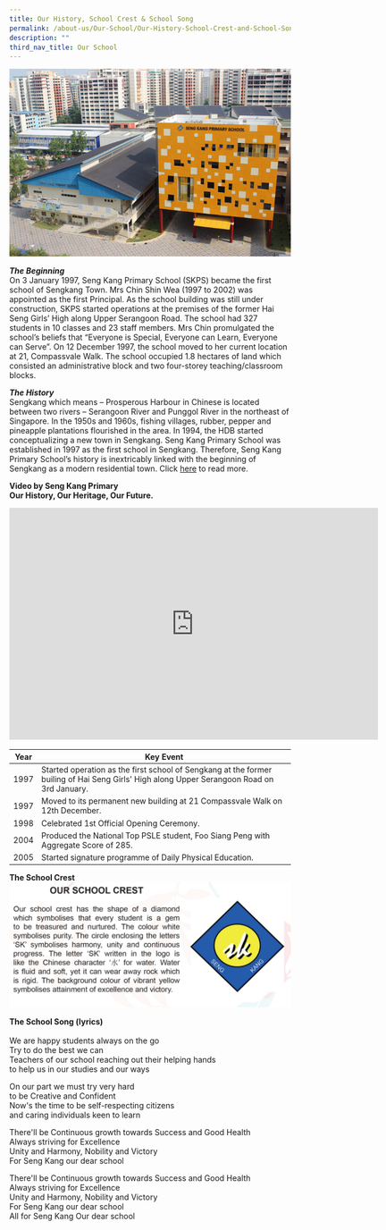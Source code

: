 ```yaml
---
title: Our History, School Crest & School Song
permalink: /about-us/Our-School/Our-History-School-Crest-and-School-Song/
description: ""
third_nav_title: Our School
---
```

![](/images/SKPS_Front_Landscape_w700%20(1).png)


**_The Beginning_**
<br>
On 3 January 1997, Seng Kang Primary School (SKPS) became the first school of Sengkang Town. Mrs Chin Shin Wea (1997 to 2002) was appointed as the first Principal. As the school building was still under construction, SKPS started operations at the premises of the former Hai Seng Girls’ High along Upper Serangoon Road. The school had 327 students in 10 classes and 23 staff members. Mrs Chin promulgated the school’s beliefs that “Everyone is Special, Everyone can Learn, Everyone can Serve”. On 12 December 1997, the school moved to her current location at 21, Compassvale Walk. The school occupied 1.8 hectares of land which consisted an administrative block and two four-storey teaching/classroom blocks.

  

**_The History_**
<br>
Sengkang which means – Prosperous Harbour in Chinese is located between two rivers – Serangoon River and Punggol River in the northeast of Singapore. In the 1950s and 1960s, fishing villages, rubber, pepper and pineapple plantations flourished in the area. In 1994, the HDB started conceptualizing a new town in Sengkang. Seng Kang Primary School was established in 1997 as the first school in Sengkang. Therefore, Seng Kang Primary School’s history is inextricably linked with the beginning of Sengkang as a modern residential town. Click [here](/files/VPA%20school%20website%20update.pdf) to read more. 

**Video by Seng Kang Primary**
<br>
**Our History, Our Heritage, Our Future.**
<br>
<center>
<iframe width="660" height="415" src="https://www.youtube.com/embed/eIKGpwjW6uI" title="YouTube video player" frameborder="0" allow="accelerometer; autoplay; clipboard-write; encrypted-media; gyroscope; picture-in-picture" allowfullscreen></iframe>
</center>

| Year | Key Event |
| -------- | -------- |
| 1997 | Started operation as the first school of Sengkang at the former builing of Hai Seng Girls' High along Upper Serangoon Road on 3rd January.|
| 1997 | Moved to its permanent new building at 21 Compassvale Walk on 12th December.|
| 1998 | Celebrated 1st Official Opening Ceremony.|
| 2004 | Produced the National Top PSLE student, Foo Siang Peng with Aggregate Score of 285.|
| 2005 | Started signature programme of Daily Physical Education.|**

**The School Crest**
![](/images/Sch%20Crest.jpg)

**The School Song (lyrics)**
<br>	
We are happy students always on the go
<br>
Try to do the best we can
<br>
Teachers of our school reaching out their helping hands
<br>
to help us in our studies and our ways


On our part we must try very hard
<br>
to be Creative and Confident
<br>
Now's the time to be self-respecting citizens
<br>
and caring individuals keen to learn


There'll be Continuous growth towards Success and Good Health
<br>
Always striving for Excellence
<br>
Unity and Harmony, Nobility and Victory
<br>
For Seng Kang our dear school


There'll be Continuous growth towards Success and Good Health
<br>
Always striving for Excellence
<br>
Unity and Harmony, Nobility and Victory
<br>
For Seng Kang our dear school 
<br>
All for Seng Kang Our dear school